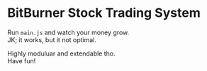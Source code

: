 # BitBurner Stock Trading System  

Run `main.js` and watch your money grow.  
JK; it works, but it not optimal.  

Highly moduluar and extendable tho.  
Have fun!  
